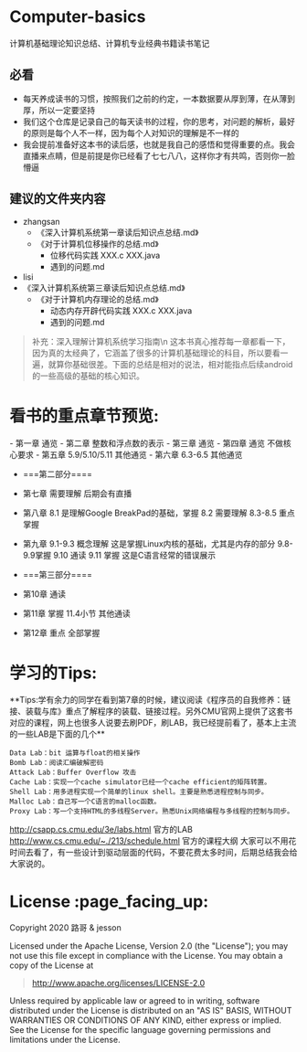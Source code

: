 # Computer-basics
计算机基础理论知识总结、计算机专业经典书籍读书笔记

## 必看
- 每天养成读书的习惯，按照我们之前的约定，一本数据要从厚到薄，在从薄到厚，所以一定要坚持
- 我们这个仓库是记录自己的每天读书的过程，你的思考，对问题的解析，最好的原则是每个人不一样，因为每个人对知识的理解是不一样的
- 我会提前准备好这本书的读后感，也就是我自己的感悟和觉得重要的点。我会直播来点睛，但是前提是你已经看了七七八八，这样你才有共鸣，否则你一脸懵逼

## 建议的文件夹内容   
- zhangsan
    - 《深入计算机系统第一章读后知识点总结.md》 
    - 《对于计算机位移操作的总结.md》 
        - 位移代码实践  XXX.c XXX.java
        - 遇到的问题.md
- lisi
 - 《深入计算机系统第三章读后知识点总结.md》 
    - 《对于计算机内存理论的总结.md》 
        - 动态内存开辟代码实践  XXX.c XXX.java
        - 遇到的问题.md


> 补充：深入理解计算机系统学习指南\n
  这本书真心推荐每一章都看一下，因为真的太经典了，它涵盖了很多的计算机基础理论的科目，所以要看一遍，就算你基础很差。下面的总结是相对的说法，相对能指点后续android的一些高级的基础的核心知识。

<h1 id="Tips">看书的重点章节预览:</h1> 
- 第一章 通览
- 第二章 整数和浮点数的表示
- 第三章 通览
- 第四章 通览 不做核心要求
- 第五章 5.9/5.10/5.11 其他通览
- 第六章 6.3-6.5 其他通览

- ===第二部分====
- 第七章 需要理解 后期会有直播
- 第八章 8.1 是理解Google BreakPad的基础，掌握 8.2 需要理解 8.3-8.5 重点掌握
- 第九章 9.1-9.3 概念理解 这是掌握Linux内核的基础，尤其是内存的部分 9.8-9.9掌握 9.10 通读 9.11 掌握 这是C语言经常的错误展示

- ===第三部分====
- 第10章 通读
- 第11章 掌握 11.4小节 其他通读
- 第12章 重点 全部掌握


<h1 id="Tips">学习的Tips:</h1>
**Tips:学有余力的同学在看到第7章的时候，建议阅读《程序员的自我修养：链接、装载与库》重点了解程序的装载、链接过程。另外CMU官网上提供了这套书对应的课程，网上也很多人说要去刷PDF，刷LAB，我已经提前看了，基本上主流的一些LAB是下面的几个**

~~~
Data Lab：bit 运算与float的相关操作
Bomb Lab：阅读汇编破解密码
Attack Lab：Buffer Overflow 攻击
Cache Lab：实现一个cache simulator已经一个cache efficient的矩阵转置。
Shell Lab：用多进程实现一个简单的linux shell。主要是熟悉进程控制与同步。
Malloc Lab：自己写一个C语言的malloc函数。
Proxy Lab：写一个支持HTML的多线程Server。熟悉Unix网络编程与多线程的控制与同步。
~~~

http://csapp.cs.cmu.edu/3e/labs.html 官方的LAB
http://www.cs.cmu.edu/~./213/schedule.html 官方的课程大纲
大家可以不用花时间去看了，有一些设计到驱动层面的代码，不要花费太多时间，后期总结我会给大家说的。
</br>
<h1 id="license">License :page_facing_up:</h1>

Copyright 2020 路哥 & jesson

Licensed under the Apache License, Version 2.0 (the "License");
you may not use this file except in compliance with the License.
You may obtain a copy of the License at

> http://www.apache.org/licenses/LICENSE-2.0

Unless required by applicable law or agreed to in writing, software
distributed under the License is distributed on an "AS IS" BASIS,
WITHOUT WARRANTIES OR CONDITIONS OF ANY KIND, either express or implied.
See the License for the specific language governing permissions and
limitations under the License.

<br/>
